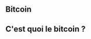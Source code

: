 ## Bitcoin
<script src="https://widgets.coingecko.com/gecko-coin-price-static-headline-widget.js"></script>
<gecko-coin-price-static-headline-widget locale="en" dark-mode="true" outlined="true" coin-ids="bitcoin" initial-currency="usd"></gecko-coin-price-static-headline-widget>

## C'est quoi le bitcoin ?
